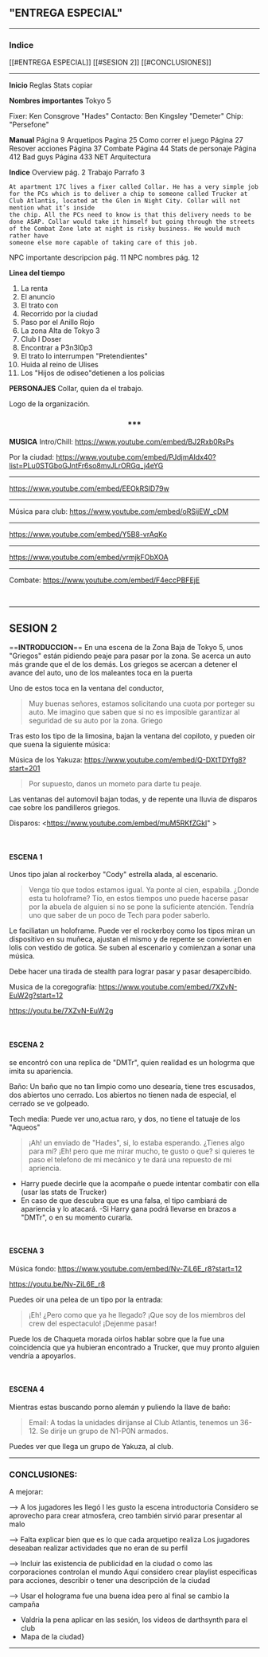 ## "ENTREGA ESPECIAL"
---
### Indice
 [[#ENTREGA ESPECIAL]]
[[#SESION 2]]
[[#CONCLUSIONES]]

---

**Inicio**
Reglas
Stats copiar

**Nombres importantes**
Tokyo 5

Fixer: Ken Consgrove "Hades"
Contacto: Ben Kingsley "Demeter"
Chip: "Persefone"

**Manual**
Página 9        Arquetipos
Pagina 25     Como correr el juego
Página 27     Resover acciones 
Página 37      Combate
Página 44      Stats de personaje
Página 412     Bad guys
Página 433    NET Arquitectura

**Indice**
Overview         pág. 2
Trabajo            Parrafo 3 

	At apartment 17C lives a fixer called Collar. He has a very simple job for the PCs which is to deliver a chip to someone called Trucker at Club Atlantis, located at the Glen in Night City. Collar will not mention what it’s inside  
	the chip. All the PCs need to know is that this delivery needs to be done ASAP. Collar would take it himself but going through the streets of the Combat Zone late at night is risky business. He would much rather have  
	someone else more capable of taking care of this job.
				
NPC importante descripcion     pág. 11
NPC nombres                             pág. 12

**Linea del tiempo**
1. La renta                   
2. El anuncio
3. El trato con 
4. Recorrido por la ciudad
5. Paso por el Anillo Rojo
6. La zona Alta de Tokyo 3
7. Club I Doser
8. Encontrar a P3n3l0p3
9. El trato lo interrumpen "Pretendientes"
10. Huida al reino de Ulises
11. Los "Hijos de odiseo"detienen a los policias

**PERSONAJES**
Collar, quien da el trabajo.

Logo de la organización.

<div align='center'>
<h3> *** </h3>
</div>

**MUSICA**
Intro/Chill: 
<https://www.youtube.com/embed/BJ2Rxb0RsPs>

Por la ciudad:
<https://www.youtube.com/embed/PJdjmAIdx40?list=PLu0STGboGJntFr6so8mvJLrORGq_j4eYG>

---

<https://www.youtube.com/embed/EEOkRSlD79w>

---------

Música para club:
<https://www.youtube.com/embed/oRSijEW_cDM>

-----------
<https://www.youtube.com/embed/Y5B8-vrAqKo>

----------
<https://www.youtube.com/embed/vrmjkFObXOA>

----------

Combate:
<https://www.youtube.com/embed/F4eccPBFEjE>

&nbsp;

---

 ## SESION 2

==**INTRODUCCION**==
En una escena de la Zona Baja de Tokyo 5, unos "Griegos" están pidiendo peaje para pasar por la zona. Se acerca un auto más grande que el de los demás. Los griegos se acercan a detener el avance del auto, uno de los maleantes toca en la puerta

Uno de estos toca en la ventana del conductor,

> Muy buenas señores, estamos solicitando una cuota por porteger su auto. Me imagino que saben que si no es imposible garantizar al seguridad de su auto por la zona.
> Griego

Tras esto los tipo de la limosina, bajan la ventana del copiloto, y pueden oir que suena la siguiente música:

Música de los Yakuza: 
<https://www.youtube.com/embed/Q-DXtTDYfg8?start=201>

> Por supuesto, danos un mometo para darte tu peaje.

Las ventanas del automovil bajan todas, y de repente una lluvia de disparos cae sobre los pandilleros griegos.

Disparos:
<https://www.youtube.com/embed/muM5RKfZGkI" >

&thinsp;

#### ESCENA 1
Unos tipo jalan al rockerboy "Cody" estrella alada, al escenario.

> Venga tío que todos estamos igual. Ya ponte al cien, espabila. ¿Donde esta tu holoframe?
> Tío, en estos tiempos uno puede hacerse pasar por la abuela de alguien si no se pone la suficiente atención. Tendría uno que saber de un poco de Tech para poder saberlo.

Le faciliatan un holoframe.
Puede ver el rockerboy como los tipos miran un dispositivo en su muñeca, ajustan el mismo y de repente se convierten en lolis con vestido de gotica. Se suben al escenario y comienzan a sonar una música.

Debe hacer una tirada de stealth para lograr pasar y pasar desapercibido.

Musica de la coregografía:
<https://www.youtube.com/embed/7XZvN-EuW2g?start=12>

<https://youtu.be/7XZvN-EuW2g>

&thinsp;

#### ESCENA 2
 se encontró con una replica de "DMTr", quien realidad es un hologrma que imita su apariencia.

Baño: Un baño que no tan limpio como uno desearía, tiene tres escusados, dos abiertos uno cerrado. Los abiertos no tienen nada de especial, el cerrado se ve golpeado.

Tech media: Puede ver uno,actua raro, y dos, no tiene el tatuaje de los "Aqueos"

>¡Ah! un enviado de "Hades", si, lo estaba esperando. ¿Tienes algo para mí?
> ¡Eh! pero que me mirar mucho, te gusto o que? si quieres te paso el telefono de mi mecánico y te dará una repuesto de mi apriencia.

- Harry puede decirle que la acompañe o puede intentar combatir con ella (usar las stats de Trucker)
- En caso de que descubra que es una falsa, el tipo cambiará de apariencia y lo atacará.
-Si Harry gana podrá llevarse en brazos a "DMTr", o en su momento curarla.

&thinsp;

#### ESCENA 3
Música fondo:
<https://www.youtube.com/embed/Nv-ZiL6E_r8?start=12>

<https://youtu.be/Nv-ZiL6E_r8>

Puedes oir una pelea de un tipo por la entrada:

>¡Eh! ¿Pero como que ya he llegado? ¡Que soy de los miembros del crew del espectaculo! ¡Dejenme pasar!

Puede los de Chaqueta morada oirlos hablar sobre que la fue una coincidencia que ya hubieran encontrado a Trucker, que muy pronto alguien vendría a apoyarlos.

&thinsp;

#### ESCENA 4
Mientras estas buscando porno alemán y puliendo la llave de baño:

>Email: A todas la unidades dirijanse al Club Atlantis, tenemos un 36-12. Se dirije un grupo de N1-P0N armados.

Puedes ver que llega un grupo de Yakuza, al club.

___

### CONCLUSIONES:

A mejorar:

--> A los jugadores les llegó l les gusto la escena introductoria
Considero se aprovecho para crear atmosfera, creo también sirvió parar presentar al malo

--> Falta explicar bien que es lo que cada arquetipo realiza
Los jugadores deseaban realizar actividades que no eran de su perfil

--> Incluir las existencia de publicidad en la ciudad o como las corporaciones controlan el mundo
Aquí considero crear playlist especificas para acciones, describir o tener una descripción de la ciudad

--> Usar el holograma fue una buena idea pero al final se cambio la campaña
- Valdria la pena aplicar en las sesión, los videos de darthsynth para el club
- Mapa de la ciudad}

---

